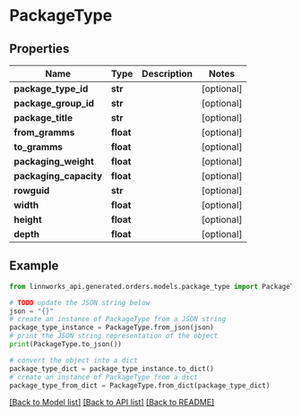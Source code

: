 # PackageType


## Properties

Name | Type | Description | Notes
------------ | ------------- | ------------- | -------------
**package_type_id** | **str** |  | [optional] 
**package_group_id** | **str** |  | [optional] 
**package_title** | **str** |  | [optional] 
**from_gramms** | **float** |  | [optional] 
**to_gramms** | **float** |  | [optional] 
**packaging_weight** | **float** |  | [optional] 
**packaging_capacity** | **float** |  | [optional] 
**rowguid** | **str** |  | [optional] 
**width** | **float** |  | [optional] 
**height** | **float** |  | [optional] 
**depth** | **float** |  | [optional] 

## Example

```python
from linnworks_api.generated.orders.models.package_type import PackageType

# TODO update the JSON string below
json = "{}"
# create an instance of PackageType from a JSON string
package_type_instance = PackageType.from_json(json)
# print the JSON string representation of the object
print(PackageType.to_json())

# convert the object into a dict
package_type_dict = package_type_instance.to_dict()
# create an instance of PackageType from a dict
package_type_from_dict = PackageType.from_dict(package_type_dict)
```
[[Back to Model list]](../README.md#documentation-for-models) [[Back to API list]](../README.md#documentation-for-api-endpoints) [[Back to README]](../README.md)


